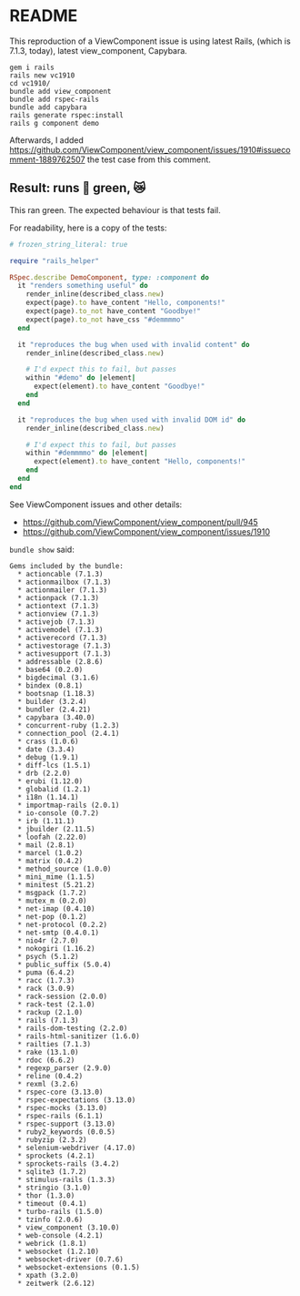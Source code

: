 # README

This reproduction of a ViewComponent issue is using latest Rails, (which is 7.1.3, today), latest view_component, Capybara.

    gem i rails
    rails new vc1910
    cd vc1910/
    bundle add view_component
    bundle add rspec-rails
    bundle add capybara
    rails generate rspec:install
    rails g component demo

Afterwards, I added https://github.com/ViewComponent/view_component/issues/1910#issuecomment-1889762507 the test case from this comment.

## Result: runs 🌲 green, 😿

This ran green. The expected behaviour is that tests fail.

For readability, here is a copy of the tests:

```ruby
# frozen_string_literal: true

require "rails_helper"

RSpec.describe DemoComponent, type: :component do
  it "renders something useful" do
    render_inline(described_class.new)
    expect(page).to have_content "Hello, components!"
    expect(page).to_not have_content "Goodbye!"
    expect(page).to_not have_css "#demmmmo"
  end

  it "reproduces the bug when used with invalid content" do
    render_inline(described_class.new)

    # I'd expect this to fail, but passes
    within "#demo" do |element|
      expect(element).to have_content "Goodbye!"
    end
  end

  it "reproduces the bug when used with invalid DOM id" do
    render_inline(described_class.new)

    # I'd expect this to fail, but passes
    within "#demmmmo" do |element|
      expect(element).to have_content "Hello, components!"
    end
  end
end
```

See ViewComponent issues and other details:

- https://github.com/ViewComponent/view_component/pull/945
- https://github.com/ViewComponent/view_component/issues/1910

`bundle show` said:

```
Gems included by the bundle:
  * actioncable (7.1.3)
  * actionmailbox (7.1.3)
  * actionmailer (7.1.3)
  * actionpack (7.1.3)
  * actiontext (7.1.3)
  * actionview (7.1.3)
  * activejob (7.1.3)
  * activemodel (7.1.3)
  * activerecord (7.1.3)
  * activestorage (7.1.3)
  * activesupport (7.1.3)
  * addressable (2.8.6)
  * base64 (0.2.0)
  * bigdecimal (3.1.6)
  * bindex (0.8.1)
  * bootsnap (1.18.3)
  * builder (3.2.4)
  * bundler (2.4.21)
  * capybara (3.40.0)
  * concurrent-ruby (1.2.3)
  * connection_pool (2.4.1)
  * crass (1.0.6)
  * date (3.3.4)
  * debug (1.9.1)
  * diff-lcs (1.5.1)
  * drb (2.2.0)
  * erubi (1.12.0)
  * globalid (1.2.1)
  * i18n (1.14.1)
  * importmap-rails (2.0.1)
  * io-console (0.7.2)
  * irb (1.11.1)
  * jbuilder (2.11.5)
  * loofah (2.22.0)
  * mail (2.8.1)
  * marcel (1.0.2)
  * matrix (0.4.2)
  * method_source (1.0.0)
  * mini_mime (1.1.5)
  * minitest (5.21.2)
  * msgpack (1.7.2)
  * mutex_m (0.2.0)
  * net-imap (0.4.10)
  * net-pop (0.1.2)
  * net-protocol (0.2.2)
  * net-smtp (0.4.0.1)
  * nio4r (2.7.0)
  * nokogiri (1.16.2)
  * psych (5.1.2)
  * public_suffix (5.0.4)
  * puma (6.4.2)
  * racc (1.7.3)
  * rack (3.0.9)
  * rack-session (2.0.0)
  * rack-test (2.1.0)
  * rackup (2.1.0)
  * rails (7.1.3)
  * rails-dom-testing (2.2.0)
  * rails-html-sanitizer (1.6.0)
  * railties (7.1.3)
  * rake (13.1.0)
  * rdoc (6.6.2)
  * regexp_parser (2.9.0)
  * reline (0.4.2)
  * rexml (3.2.6)
  * rspec-core (3.13.0)
  * rspec-expectations (3.13.0)
  * rspec-mocks (3.13.0)
  * rspec-rails (6.1.1)
  * rspec-support (3.13.0)
  * ruby2_keywords (0.0.5)
  * rubyzip (2.3.2)
  * selenium-webdriver (4.17.0)
  * sprockets (4.2.1)
  * sprockets-rails (3.4.2)
  * sqlite3 (1.7.2)
  * stimulus-rails (1.3.3)
  * stringio (3.1.0)
  * thor (1.3.0)
  * timeout (0.4.1)
  * turbo-rails (1.5.0)
  * tzinfo (2.0.6)
  * view_component (3.10.0)
  * web-console (4.2.1)
  * webrick (1.8.1)
  * websocket (1.2.10)
  * websocket-driver (0.7.6)
  * websocket-extensions (0.1.5)
  * xpath (3.2.0)
  * zeitwerk (2.6.12)
```
